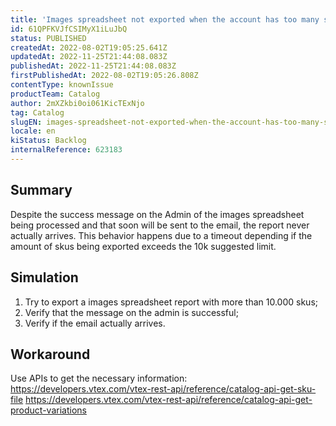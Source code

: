 ```yaml
---
title: 'Images spreadsheet not exported when the account has too many skus'
id: 61QPFKVJfCSIMyX1iLuJbQ
status: PUBLISHED
createdAt: 2022-08-02T19:05:25.641Z
updatedAt: 2022-11-25T21:44:08.083Z
publishedAt: 2022-11-25T21:44:08.083Z
firstPublishedAt: 2022-08-02T19:05:26.808Z
contentType: knownIssue
productTeam: Catalog
author: 2mXZkbi0oi061KicTExNjo
tag: Catalog
slugEN: images-spreadsheet-not-exported-when-the-account-has-too-many-skus
locale: en
kiStatus: Backlog
internalReference: 623183
---
```


## Summary


Despite the success message on the Admin of the images spreadsheet being processed and that soon will be sent to the email, the report never actually arrives.
This behavior happens due to a timeout depending if the amount of skus being exported exceeds the 10k suggested limit.



## Simulation



1. Try to export a images spreadsheet report with more than 10.000 skus;
2. Verify that the message on the admin is successful;
3. Verify if the email actually arrives.



## Workaround


Use APIs to get the necessary information:
https://developers.vtex.com/vtex-rest-api/reference/catalog-api-get-sku-file
https://developers.vtex.com/vtex-rest-api/reference/catalog-api-get-product-variations

